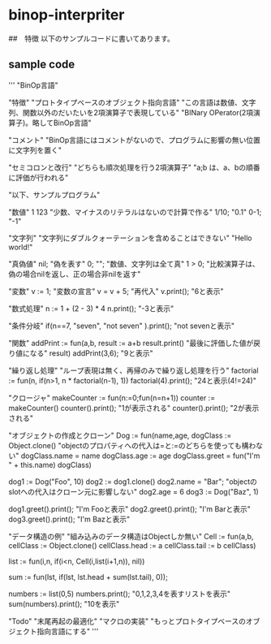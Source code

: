 # binop-interpriter
##　特徴
以下のサンプルコードに書いてあります。

## sample code
'''
"BinOp言語"

"特徴"
"プロトタイプベースのオブジェクト指向言語"
"この言語は数値、文字列、関数以外のだいたいを2項演算子で表現している"
"BINary OPerator(2項演算子)。略してBinOp言語"

"コメント"
"BinOp言語にはコメントがないので、プログラムに影響の無い位置に文字列を置く"

"セミコロンと改行"
"どちらも順次処理を行う2項演算子"
"a;b は、a、bの順番に評価が行われる"

"以下、サンプルプログラム"

"数値"
1
123
"少数、マイナスのリテラルはないので計算で作る"
1/10; "0.1"
0-1; "-1"

"文字列"
"文字列にダブルクォーテーションを含めることはできない"
"Hello world!"

"真偽値"
nil; "偽を表す"
0; ""; "数値、文字列は全て真"
1 > 0; "比較演算子は、偽の場合nilを返し、正の場合非nilを返す"

"変数"
v := 1; "変数の宣言"
v = v + 5; "再代入"
v.print(); "6と表示"

"数式処理"
n := 1 + (2 - 3) * 4
n.print(); "-3と表示"

"条件分岐"
if(n==7,
  "seven",
  "not seven"
).print(); "not sevenと表示"

"関数"
addPrint := fun(a,b,
  result := a+b
  result.print()
  "最後に評価した値が戻り値になる"
  result)
addPrint(3,6); "9と表示"

"繰り返し処理"
"ループ表現は無く、再帰のみで繰り返し処理を行う"
factorial := fun(n,
  if(n>1,
    n * factorial(n-1),
    1))
factorial(4).print(); "24と表示(4!=24)"

"クロージャ"
makeCounter := fun(n:=0;fun(n=n+1))
counter := makeCounter()
counter().print(); "1が表示される"
counter().print(); "2が表示される"

"オブジェクトの作成とクローン"
Dog := fun(name,age,
  dogClass := Object.clone()
  "objectのプロパティへの代入は=と:=のどちらを使っても構わない"
  dogClass.name = name
  dogClass.age := age
  dogClass.greet = fun("I'm " + this.name)
  dogClass)

dog1 := Dog("Foo", 10)
dog2 := dog1.clone()
dog2.name = "Bar";  "objectのslotへの代入はクローン元に影響しない"
dog2.age = 6
dog3 := Dog("Baz", 1)

dog1.greet().print(); "I'm Fooと表示"
dog2.greet().print(); "I'm Barと表示"
dog3.greet().print(); "I'm Bazと表示"

"データ構造の例"
"組み込みのデータ構造はObjectしか無い"
Cell := fun(a,b,
	cellClass := Object.clone()
	cellClass.head := a
	cellClass.tail := b
	cellClass)

list := fun(i,n,
	if(i<n,
		Cell(i,list(i+1,n)),
		nil))

sum := fun(lst,
	if(lst,
		lst.head + sum(lst.tail),
		0));

numbers := list(0,5)
numbers.print(); "0,1,2,3,4を表すリストを表示"
sum(numbers).print(); "10を表示"

"Todo"
"末尾再起の最適化"
"マクロの実装"
"もっとプロトタイプベースのオブジェクト指向言語にする"
'''

